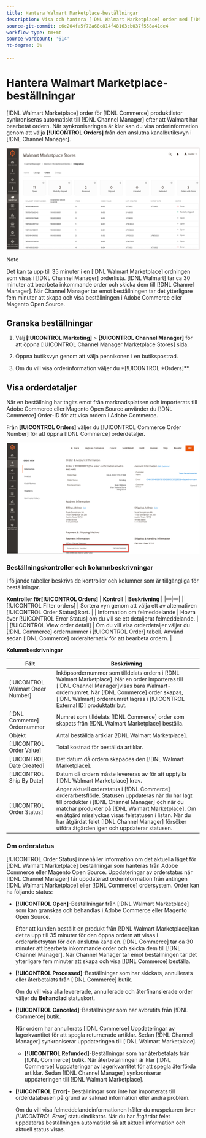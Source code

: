 ```yaml
---
title: Hantera Walmart Marketplace-beställningar
description: Visa och hantera [!DNL Walmart Marketplace] order med [!DNL Channel Manager] för Adobe Commerce och Magento Open Source.
source-git-commit: c6c204fa5f72a68c814f48163cb037f558a41de4
workflow-type: tm+mt
source-wordcount: '614'
ht-degree: 0%

---
```



# Hantera Walmart Marketplace-beställningar

[!DNL Walmart Marketplace] order för [!DNL Commerce] produktlistor synkroniseras automatiskt till [!DNL Channel Manager] efter att Walmart har bearbetat ordern. När synkroniseringen är klar kan du visa orderinformation genom att välja **[!UICONTROL Orders]** från den anslutna kanalbutiksvyn i [!DNL Channel Manager].

![Vyn Kanalhanterarorder för att hantera Walmart Marketplace-order](assets/orders-dashboard-view.png)

>[!NOTE]
>
>Det kan ta upp till 35 minuter i en [!DNL Walmart Marketplace] ordningen som visas i [!DNL Channel Manager] orderlista. [!DNL Walmart] tar ca 30 minuter att bearbeta inkommande order och skicka dem till [!DNL Channel Manager].  När Channel Manager tar emot beställningen tar det ytterligare fem minuter att skapa och visa beställningen i Adobe Commerce eller Magento Open Source.

## Granska beställningar

1. Välj **[!UICONTROL Marketing]** > **[!UICONTROL Channel Manager]** för att öppna [!UICONTROL Channel Manager Marketplace Stores] sida.

1. Öppna butiksvyn genom att välja pennikonen i en butikspostrad.

1. Om du vill visa orderinformation väljer du *[!UICONTROL *Orders]**.

## Visa orderdetaljer

När en beställning har tagits emot från marknadsplatsen och importerats till Adobe Commerce eller Magento Open Source använder du [!DNL Commerce] Order-ID för att visa ordern i Adobe Commerce.

Från **[!UICONTROL Orders]** väljer du [!UICONTROL Commerce Order Number] för att öppna [!DNL Commerce]  orderdetaljer.

![Detaljvy för handelsorder för en Walmart Marketplace-order](assets/order-detail-with-external-order-id.png)

### Beställningskontroller och kolumnbeskrivningar

I följande tabeller beskrivs de kontroller och kolumner som är tillgängliga för beställningar.

**Kontroller för[!UICONTROL Orders]**
| **Kontroll**                    | **Beskrivning**                                                                                                                                               | |—|—| | [!UICONTROL Filter orders]     | Sortera vyn genom att välja ett av alternativen [!UICONTROL Order Status] kort.                                                                                        | | Information om felmeddelande | Hovra över [!UICONTROL Error Status] om du vill se ett detaljerat felmeddelande.                                                                      | | [!UICONTROL View order detail] | Om du vill visa orderdetaljer väljer du [!DNL Commerce] ordernummer i [!UICONTROL Order] tabell. Använd sedan [!DNL Commerce] orderalternativ för att bearbeta ordern. |

**Kolumnbeskrivningar**

| **Fält** | **Beskrivning** |
|------------------------------------|-----------------------------------------------------------------------------------------------------------------------------------------------------------------------------------------------------------------------------------------------------------------------------------------------------------------------------------------------------------------------------------|
| [!UICONTROL  Walmart Order Number] | Inköpsordernummer som tilldelats ordern i [!DNL Walmart Marketplace]. När en order importeras till [!DNL Channel Manager]visas bara Walmart-ordernumret. När [!DNL Commerce] order skapas, [!DNL Walmart] ordernumret lagras i [!UICONTROL External ID] produktattribut. |
| [!DNL Commerce]  Ordernummer | Numret som tilldelats [!DNL Commerce]  order som skapats från [!DNL Walmart Marketplace] beställa. |
| Objekt | Antal beställda artiklar [!DNL Walmart Marketplace]. |
| [!UICONTROL Order Value] | Total kostnad för beställda artiklar. |
| [!UICONTROL Date Created] | Det datum då ordern skapades den [!DNL Walmart Marketplace]. |
| [!UICONTROL Ship By Date] | Datum då ordern måste levereras av för att uppfylla [!DNL Walmart Marketplace] krav. |
| [!UICONTROL Order Status] | Anger aktuell orderstatus i [!DNL Commerce] orderarbetsflöde. Statusen uppdateras när du har lagt till produkter i [!DNL Channel Manager] och när du matchar produkter på [!DNL Walmart Marketplace]. Om en åtgärd misslyckas visas felstatusen i listan. När du har åtgärdat felet [!DNL Channel Manager] försöker utföra åtgärden igen och uppdaterar statusen. |

### Om orderstatus

[!UICONTROL Order Status] innehåller information om det aktuella läget för [!DNL Walmart Marketplace] beställningar som hanteras från Adobe Commerce eller Magento Open Source. Uppdateringar av orderstatus när [!DNL Channel Manager] får uppdaterad orderinformation från antingen [!DNL Walmart Marketplace] eller [!DNL Commerce] ordersystem. Order kan ha följande status:

* **[!UICONTROL Open]**-Beställningar från [!DNL Walmart Marketplace] som kan granskas och behandlas i Adobe Commerce eller Magento Open Source.

   Efter att kunden beställt en produkt från [!DNL Walmart Marketplace]kan det ta upp till 35 minuter för den öppna ordern att visas i orderarbetsytan för den anslutna kanalen. [!DNL Commerce] tar ca 30 minuter att bearbeta inkommande order och skicka dem till [!DNL Channel Manager]. När Channel Manager tar emot beställningen tar det ytterligare fem minuter att skapa och visa [!DNL Commerce] beställa.

* **[!UICONTROL Processed]**-Beställningar som har skickats, annullerats eller återbetalats från [!DNL Commerce] butik.

   Om du vill visa alla levererade, annullerade och återfinansierade order väljer du **Behandlad** statuskort.

* **[!UICONTROL Canceled]**-Beställningar som har avbrutits från [!DNL Commerce] butik.

   När ordern har annullerats [!DNL Commerce] Uppdateringar av lagerkvantitet för att spegla returnerade artiklar. Sedan [!DNL Channel Manager] synkroniserar uppdateringen till [!DNL Walmart Marketplace].

   * **[!UICONTROL Refunded]**-Beställningar som har återbetalats från [!DNL Commerce] butik.
   När återbetalningen är klar [!DNL Commerce] Uppdateringar av lagerkvantitet för att spegla återförda artiklar. Sedan [!DNL Channel Manager] synkroniserar uppdateringen till [!DNL Walmart Marketplace].

* **[!UICONTROL Error]**- Beställningar som inte har importerats till orderdatabasen på grund av saknad information eller andra problem.

   Om du vill visa felmeddelandeinformationen håller du muspekaren över *[!UICONTROL Error]* statusindikator. När du har åtgärdat felet uppdateras beställningen automatiskt så att aktuell information och aktuell status visas.


